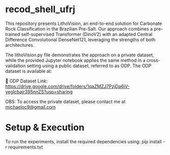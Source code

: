 # recod_shell_ufrj

This repository presents LithoVision, an end-to-end solution for Carbonate Rock Classification in the Brazilian Pre-Salt. Our approach combines a pre-trained self-supervised Transformer (DinoV2) with an adapted Central Difference Convolutional DenseNet121, leveraging the strengths of both architectures.

The lithoVision.py file demonstrates the approach on a private dataset, while the provided Jupyter notebook applies the same method in a cross-validation setting using a public dataset, referred to as ODP. The ODP dataset is available at:

🔗 ODP Dataset Link:
https://drive.google.com/drive/folders/1qaZMZJ7PzjDa6iV-yegIcbajr395nnZS?usp=sharing

OBS: To access the private dataset, please contact me at michaeloc9@gmail.com

# Setup & Execution
To run the experiments, install the required dependencies using:
pip install -r requirements.txt

